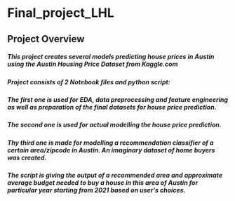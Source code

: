 # Final_project_LHL

## Project Overview

##### This project creates several models predicting house prices in Austin using the Austin Housing Price Dataset from Kaggle.com
##### Project consists of 2 Notebook files and python script: 
##### The first one is used for EDA, data preprocessing and feature engineering as well as preparation of the final datasets for house price prediction. 
##### The second one is used for actual modelling the house price prediction.
##### Thy third one is made for modelling a recommendation classifier of a certain area/zipcode in Austin. An imaginary dataset of home buyers was created.
##### The script is giving the output of a recommended area and approximate average budget needed to buy a house in this area of Austin for particular year starting from 2021 based on user's choices.
